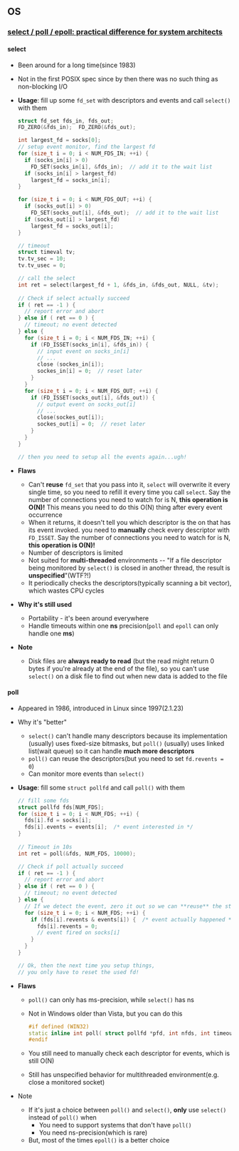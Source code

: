 ## OS

### [select / poll / epoll: practical difference for system architects](http://www.ulduzsoft.com/2014/01/select-poll-epoll-practical-difference-for-system-architects/)

#### select

* Been around for a long time(since 1983)
* Not in the first POSIX spec since by then there was no such thing as non-blocking I/O
* **Usage**: fill up some `fd_set` with descriptors and events and call `select()` with them

  ```cpp
  struct fd_set fds_in, fds_out;
  FD_ZERO(&fds_in);  FD_ZERO(&fds_out);

  int largest_fd = socks[0];
  // setup event monitor, find the largest fd
  for (size_t i = 0; i < NUM_FDS_IN; ++i) {
    if (socks_in[i] > 0)
      FD_SET(socks_in[i], &fds_in);  // add it to the wait list
    if (socks_in[i] > largest_fd)
      largest_fd = socks_in[i];
  }

  for (size_t i = 0; i < NUM_FDS_OUT; ++i) {
    if (socks_out[i] > 0)
      FD_SET(socks_out[i], &fds_out);  // add it to the wait list
    if (socks_out[i] > largest_fd)
      largest_fd = socks_out[i];
  }

  // timeout
  struct timeval tv;
  tv.tv_sec = 10;
  tv.tv_usec = 0;

  // call the select
  int ret = select(largest_fd + 1, &fds_in, &fds_out, NULL, &tv);
   
  // Check if select actually succeed
  if ( ret == -1 ) {
    // report error and abort
  } else if ( ret == 0 ) {
    // timeout; no event detected
  } else {
    for (size_t i = 0; i < NUM_FDS_IN; ++i) {
      if (FD_ISSET(socks_in[i], &fds_in)) {
        // input event on socks_in[i]
        // ...
        close (sockes_in[i]);
        sockes_in[i] = 0;  // reset later
      }
    }
    for (size_t i = 0; i < NUM_FDS_OUT; ++i) {
      if (FD_ISSET(socks_out[i], &fds_out)) {
        // output event on socks_out[i]
        // ...
        close(sockes_out[i]);
        sockes_out[i] = 0;  // reset later
      }
    }
  }

  // then you need to setup all the events again...ugh!
  ```
* **Flaws**
  * Can't **reuse** `fd_set` that you pass into it, `select` will overwrite it every single time, so you need to refill it every time you call `select`. Say the number of connections you need to watch for is N, **this operation is O(N)!** This means you need to do this O(N) thing after every event occurrence
  * When it returns, it doesn't tell you which descriptor is the on that has its event invoked. you need to **manually** check every descriptor with `FD_ISSET`. Say the number of connections you need to watch for is N, **this operation is O(N)!**
  * Number of descriptors is limited
  * Not suited for **multi-threaded** environments -- "If a file descriptor being monitored by `select()` is closed in another thread, the result is **unspecified**"(WTF?!)
  * It periodically checks the descriptors(typically scanning a bit vector), which wastes CPU cycles
* **Why it's still used**
  * Portability - it's been around everywhere
  * Handle timeouts within one **ns** precision(`poll` and `epoll` can only handle one **ms**)
* **Note**
  * Disk files are **always ready to read** (but the read might return 0 bytes if you're already at the end of the file), so you can't use `select()` on a disk file to find out when new data is added to the file

#### poll

* Appeared in 1986, introduced in Linux since 1997(2.1.23)
* Why it's "better"
  * `select()` can't handle many descriptors because its implementation (usually) uses fixed-size bitmasks, but `poll()` (usually) uses linked list(wait queue) so it can handle **much more descriptors**
  * `poll()` can reuse the descriptors(but you need to set `fd.revents = 0`)
  * Can monitor more events than `select()`
* **Usage**: fill some `struct pollfd` and call `poll()` with them

  ```cpp
  // fill some fds
  struct pollfd fds[NUM_FDS];
  for (size_t i = 0; i < NUM_FDS; ++i) {
    fds[i].fd = socks[i];
    fds[i].events = events[i];  /* event interested in */
  }
   
  // Timeout in 10s
  int ret = poll(&fds, NUM_FDS, 10000);

  // Check if poll actually succeed
  if ( ret == -1 ) {
    // report error and abort
  } else if ( ret == 0 ) {
    // timeout; no event detected
  } else {
    // If we detect the event, zero it out so we can **reuse** the structure
    for (size_t i = 0; i < NUM_FDS; ++i) {
      if (fds[i].revents & events[i]) {  /* event actually happened */
        fds[i].revents = 0;
        // event fired on socks[i]
      }
    }
  }

  // Ok, then the next time you setup things,
  // you only have to reset the used fd!
  ```
* **Flaws**
  * `poll()` can only has ms-precision, while `select()` has ns
  * Not in Windows older than Vista, but you can do this

    ```cpp
    #if defined (WIN32)
    static inline int poll( struct pollfd *pfd, int nfds, int timeout) { return WSAPoll ( pfd, nfds, timeout ); }
    #endif
    ```
  * You still need to manually check each descriptor for events, which is still O(N)
  * Still has unspecified behavior for multithreaded environment(e.g. close a monitored socket)
* Note
  * If it's just a choice between `poll()` and `select()`, **only** use `select()` instead of `poll()` when
    * You need to support systems that don't have `poll()`
    * You need ns-precision(which is rare)
  * But, most of the times `epoll()` is a better choice

